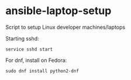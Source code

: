 # ansible-laptop-setup

Script to setup Linux developer machines/laptops

Starting sshd:
```
service sshd start
```

For dnf, install on Fedora:
```
sudo dnf install python2-dnf
```

